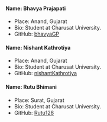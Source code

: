 #### Name: Bhavya Prajapati
 - Place: Anand, Gujarat
 - Bio: Student at Charusat University.
 - GitHub: [bhavyaGP](https://github.com/bhavyaGP)


#### Name: Nishant Kathrotiya
 - Place: Anand, Gujarat
 - Bio: Student at Charusat University.
 - GitHub: [nishantKathrotiya](https://github.com/nishantKathrotiya)

#### Name: Rutu Bhimani
 - Place: Surat, Gujarat
 - Bio: Student at Charusat University.
 - GitHub: [Rutu128](https://github.com/Rutu128)
